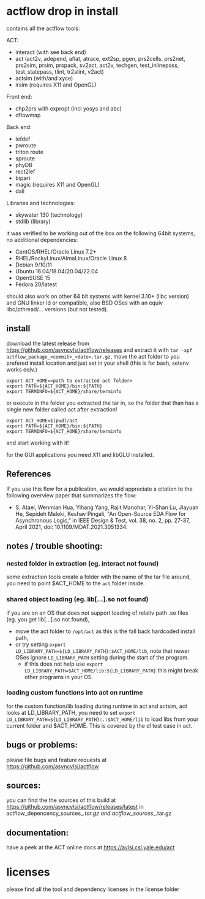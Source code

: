 # actflow drop in install

contains all the actflow tools:

 ACT:
 - interact (with see back end)
 - act (act2v, adepend, aflat, atrace, ext2sp, pgen, prs2cells, prs2net, prs2sim, prsim, prspack, sv2act, act2v, techgen, test\_inlinepass, test\_statepass, tlint, tr2alint, v2act)
 - actsim (with/and xyce)
 - irsim (requires X11 and OpenGL)

 Front end:
 - chp2prs with expropt (incl yosys and abc)
 - dflowmap

 Back end:
 - lefdef
 - pwroute
 - triton route
 - sproute
 - phyDB
 - rect2lef
 - bipart
 - magic (requires X11 and OpenGL)
 - dali

 Libraries and technologies:
 - skywater 130 (technology)
 - stdlib (library)

it was verified to be working out of the box on the following 64bit systems, no additional dependencies:
 - CentOS/RHEL/Oracle Linux 7.2+
 - RHEL/RockyLinux/AlmaLinux/Oracle Linux 8
 - Debian 9/10/11
 - Ubuntu 16.04/18.04/20.04/22.04
 - OpenSUSE 15
 - Fedora 20/latest

should also work on other 64 bit systems with kernel 3.10+ (libc version) and GNU linker ld or compatible, also BSD OSes with an equiv libc/pthread/... versions (but not tested).

## install

download the latest release from https://github.com/asyncvlsi/actflow/releases and extract it with `tar -xpf actflow_package_<commit>_<date>.tar.gz`, move the act folder to you prefered install location and
just set in your shell (this is for bash, setenv works eqiv.)
```
export ACT_HOME=<path to extracted act folder>
export PATH=${ACT_HOME}/bin:${PATH}
export TERMINFO=${ACT_HOME}/share/terminfo
```
or execute in the folder you extracted the tar in, so the folder that than has a single new folder called act after extraction!
```
export ACT_HOME=$(pwd)/act
export PATH=${ACT_HOME}/bin:${PATH}
export TERMINFO=${ACT_HOME}/share/terminfo
```

and start working with it!

for the GUI applications you need X11 and libGLU installed.

## References

If you use this flow for a publication, we would appreciate a citation to the following overview paper that summarizes the flow:

   * S. Ataei, Wenmian Hua, Yihang Yang, Rajit Manohar, Yi-Shan Lu, Jiayuan He, Sepideh Maleki, Keshav Pingali, "An Open-Source EDA Flow for Asynchronous Logic," in IEEE Design & Test, vol. 38, no. 2, pp. 27-37, April 2021, doi: 10.1109/MDAT.2021.3051334.


## notes / trouble shooting: 
### nested folder in extraction (eg. interact not found)
some extraction tools create a folder with the name of the tar file around, you need to point $ACT_HOME to the `act` folder inside.

### shared object loading (eg. lib[...].so not found)
if you are on an OS that does not support loading of relativ path .so files (eg. you get lib[...].so not found), 
 - move the act folder to `/opt/act` as this is the fall back hardcoded install path,
 - or try setting `export LD_LIBRARY_PATH=${LD_LIBRARY_PATH}:$ACT_HOME/lib`,  note that newer OSes ignore `LD_LIBRARY_PATH` setting during the start of the program.
      - if this does not help use `export LD_LIBRARY_PATH=$ACT_HOME/lib:${LD_LIBRARY_PATH}` this might break other programs in your OS.

### loading custom functions into act on runtime
for the custom function/lib loading during runtime in act and actsim, act looks at LD_LIBRARY_PATH, you need to set `export LD_LIBRARY_PATH=${LD_LIBRARY_PATH}:.:$ACT_HOME/lib` to load libs from your current folder and $ACT_HOME. This is covered by the dl test case in act.

## bugs or problems:

please file bugs and feature requests at https://github.com/asyncvlsi/actflow

## sources:

you can find the the sources of this build at https://github.com/asyncvlsi/actflow/releases/latest
in actflow_depencency_sources_<commit>_<date>.tar.gz and actflow_sources_<commit>_<date>.tar.gz

## documentation:

have a peek at the ACT online docs at https://avlsi.csl.yale.edu/act

# licenses

please find all the tool and dependency licenses in the license folder